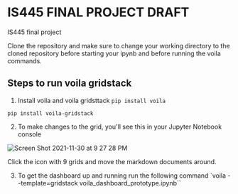 # IS445 FINAL PROJECT **DRAFT**
IS445 final project

Clone the repository and make sure to change your working directory to the cloned repository before starting your ipynb and before running the voila commands.
## Steps to run voila gridstack

1. Install voila and voila gridsttack
`pip install voila`

`pip install voila-gridstack`

2. To make changes to the grid, you'll see this in your Jupyter Notebook console

![Screen Shot 2021-11-30 at 9 27 28 PM](https://user-images.githubusercontent.com/40226554/144166744-196d6baf-98df-456a-aec2-9d4afe65c274.png)

Click the icon with 9 grids and move the markdown documents around.

3. To get the dashboard up and running run the following command
`voila --template=gridstack voila_dashboard_prototype.ipynb``

